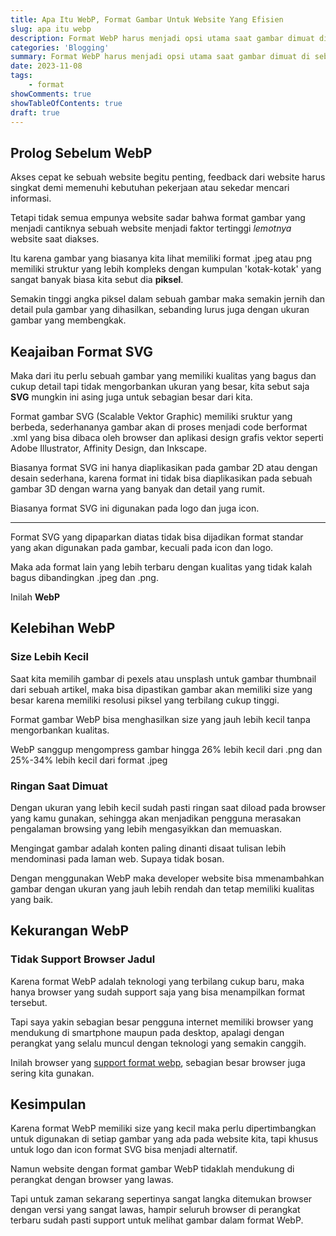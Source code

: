 ```yaml
---
title: Apa Itu WebP, Format Gambar Untuk Website Yang Efisien
slug: apa itu webp
description: Format WebP harus menjadi opsi utama saat gambar dimuat di sebuah website, tetapi harus ada gambar format jpg atau png sebagai backup jika ternyata browser yang digunakan jadul.
categories: 'Blogging'
summary: Format WebP harus menjadi opsi utama saat gambar dimuat di sebuah browser, tetapi harus ada gambar format *jpg* atau *png* sebagai backup jika ternyata browser yang digunakan jadul.
date: 2023-11-08
tags: 
    - format
showComments: true
showTableOfContents: true
draft: true
---
```


## Prolog Sebelum WebP
Akses cepat ke sebuah website begitu penting, feedback dari website harus singkat demi memenuhi kebutuhan pekerjaan atau sekedar mencari informasi.

Tetapi tidak semua empunya website sadar bahwa format gambar yang menjadi cantiknya sebuah website menjadi faktor tertinggi *lemotnya* website saat diakses.

Itu karena gambar yang biasanya kita lihat memiliki format .jpeg atau png memiliki struktur yang lebih kompleks dengan kumpulan 'kotak-kotak' yang sangat banyak biasa kita sebut dia **piksel**.

Semakin tinggi angka piksel dalam sebuah gambar maka semakin jernih dan detail pula gambar yang dihasilkan, sebanding lurus juga dengan ukuran gambar yang membengkak.

## Keajaiban Format SVG

Maka dari itu perlu sebuah gambar yang memiliki kualitas yang bagus dan cukup detail tapi tidak mengorbankan ukuran yang besar, kita sebut saja **SVG** mungkin ini asing juga untuk sebagian besar dari kita.

Format gambar SVG (Scalable Vektor Graphic) memiliki sruktur yang berbeda, sederhananya gambar akan di proses menjadi code berformat .xml yang bisa dibaca oleh browser dan aplikasi design grafis vektor seperti Adobe Illustrator, Affinity Design, dan Inkscape.

Biasanya format SVG ini hanya diaplikasikan pada gambar 2D atau dengan desain sederhana, karena format ini tidak bisa diaplikasikan pada sebuah gambar 3D dengan warna yang banyak dan detail yang rumit.

Biasanya format SVG ini digunakan pada logo dan juga icon.

***

Format SVG yang dipaparkan diatas tidak bisa dijadikan format standar yang akan digunakan pada gambar, kecuali pada icon dan logo.

Maka ada format lain yang lebih terbaru dengan kualitas yang tidak kalah bagus dibandingkan .jpeg dan .png. 

Inilah **WebP**

## Kelebihan WebP

### Size Lebih Kecil 

Saat kita memilih gambar di pexels atau unsplash untuk gambar thumbnail dari sebuah artikel, maka bisa dipastikan gambar akan memiliki size yang besar karena memiliki resolusi piksel yang terbilang cukup tinggi.

Format gambar WebP bisa menghasilkan size yang jauh lebih kecil tanpa mengorbankan kualitas.

WebP sanggup mengompress gambar hingga 26% lebih kecil dari .png dan 25%-34% lebih kecil dari format .jpeg

### Ringan Saat Dimuat

Dengan ukuran yang lebih kecil sudah pasti ringan saat diload pada browser yang kamu gunakan, sehingga akan menjadikan pengguna merasakan pengalaman browsing yang lebih mengasyikkan dan memuaskan.

Mengingat gambar adalah konten paling dinanti disaat tulisan lebih mendominasi pada laman web. Supaya tidak bosan.

Dengan menggunakan WebP maka developer website bisa mmenambahkan gambar dengan ukuran yang jauh lebih rendah dan tetap memiliki kualitas yang baik. 

## Kekurangan WebP

### Tidak Support Browser Jadul 

Karena format WebP adalah teknologi yang terbilang cukup baru, maka hanya browser yang sudah support saja yang bisa menampilkan format tersebut.

Tapi saya yakin sebagian besar pengguna internet memiliki browser yang mendukung di smartphone maupun pada desktop, apalagi dengan perangkat yang selalu muncul dengan teknologi yang semakin canggih.

Inilah browser yang [support format webp](https://developers.google.com/speed/webp/faq#which_web_browsers_natively_support_webp), sebagian besar browser juga sering kita gunakan.

## Kesimpulan

Karena format WebP memiliki size yang kecil maka perlu dipertimbangkan untuk digunakan di setiap gambar yang ada pada website kita, tapi khusus untuk logo dan icon format SVG bisa menjadi alternatif.

Namun website dengan format gambar WebP tidaklah mendukung di perangkat dengan browser yang lawas.

Tapi untuk zaman sekarang sepertinya sangat langka ditemukan browser dengan versi yang sangat lawas, hampir seluruh browser di perangkat terbaru sudah pasti support untuk melihat gambar dalam format WebP.